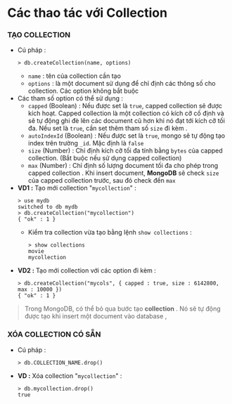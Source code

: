 # Các thao tác với Collection
### **TẠO COLLECTION**
- Cú pháp :
    ```
    > db.createCollection(name, options)
    ```
    - `name` : tên của collection cần tạo
    - `options` : là một document sử dụng để chỉ định các thông số cho collection. Các option không bắt buộc
- Các tham số option có thể sử dụng :
    - `capped` (Boolean) : Nếu được set là `true`, capped collection sẽ được kích hoạt. Capped collection là một collection có kích cỡ cố định và sẽ tự động ghi đè lên các document cũ hơn khi nó đạt tới kích cỡ tối đa. Nếu set là `true`, cần set thêm tham số `size` đi kèm .
    - `autoIndexId` (Boolean) : Nếu được set là `true`, mongo sẽ tự động tạo index trên trường `_id`. Mặc định là `false` 
    - `size` (Number) : Chỉ định kích cỡ tối đa tính bằng `bytes` của capped collection. (Bắt buộc nếu sử dụng capped collection)
    - `max` (Number) : Chỉ định số lượng document tối đa cho phép trong capped collection . Khi insert document, **MongoDB** sẽ check `size` của capped collection trước, sau đó check đến `max`
- **VD1 :** Tạo mới collection "`mycollection`" :
    ```
    > use mydb
    switched to db mydb
    > db.createCollection("mycollection")
    { "ok" : 1 }
    ```
    - Kiểm tra collection vừa tạo bằng lệnh `show collections` :
        ```
        > show collections
        movie
        mycollection
        ```
- **VD2 :** Tạo mới collection với các option đi kèm :
    ```
    > db.createCollection("mycols", { capped : true, size : 6142800, max : 10000 })
    { "ok" : 1 }
    ```
> Trong MongoDB, có thể bỏ qua bước tạo **collection** . Nó sẽ tự động được tạo khi insert một document vào database ,
### **XÓA COLLECTION CÓ SẴN**
- Cú pháp :
    ```
    > db.COLLECTION_NAME.drop()
    ```
- **VD :** Xóa collection "`mycollection`" :
    ```
    > db.mycollection.drop()
    true
    ```